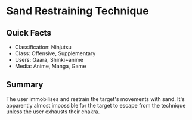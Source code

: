 # Sand Restraining Technique

## Quick Facts
- Classification: Ninjutsu
- Class: Offensive, Supplementary
- Users: Gaara, Shinki~anime
- Media: Anime, Manga, Game

## Summary
The user immobilises and restrain the target's movements with sand. It's apparently almost impossible for the target to escape from the technique unless the user exhausts their chakra.

